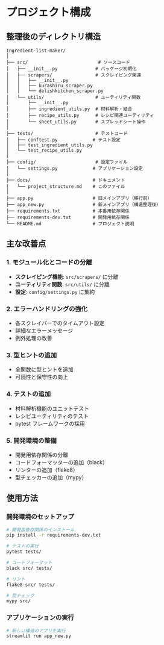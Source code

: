 # プロジェクト構成

## 整理後のディレクトリ構造

```
Ingredient-list-maker/
│
├── src/                          # ソースコード
│   ├── __init__.py              # パッケージ初期化
│   ├── scrapers/                # スクレイピング関連
│   │   ├── __init__.py
│   │   ├── kurashiru_scraper.py
│   │   └── delishkitchen_scraper.py
│   └── utils/                   # ユーティリティ関数
│       ├── __init__.py
│       ├── ingredient_utils.py  # 材料解析・結合
│       ├── recipe_utils.py      # レシピ関連ユーティリティ
│       └── sheet_utils.py       # スプレッドシート操作
│
├── tests/                       # テストコード
│   ├── conftest.py             # テスト設定
│   ├── test_ingredient_utils.py
│   └── test_recipe_utils.py
│
├── config/                      # 設定ファイル
│   └── settings.py             # アプリケーション設定
│
├── docs/                       # ドキュメント
│   └── project_structure.md    # このファイル
│
├── app.py                      # 旧メインアプリ（移行前）
├── app_new.py                  # 新メインアプリ（構造整理後）
├── requirements.txt            # 本番用依存関係
├── requirements-dev.txt        # 開発用依存関係
└── README.md                   # プロジェクト説明
```

## 主な改善点

### 1. モジュール化とコードの分離
- **スクレイピング機能**: `src/scrapers/` に分離
- **ユーティリティ関数**: `src/utils/` に分離
- **設定**: `config/settings.py` に集約

### 2. エラーハンドリングの強化
- 各スクレイパーでのタイムアウト設定
- 詳細なエラーメッセージ
- 例外処理の改善

### 3. 型ヒントの追加
- 全関数に型ヒントを追加
- 可読性と保守性の向上

### 4. テストの追加
- 材料解析機能のユニットテスト
- レシピユーティリティのテスト
- pytest フレームワークの採用

### 5. 開発環境の整備
- 開発用依存関係の分離
- コードフォーマッターの追加（black）
- リンターの追加（flake8）
- 型チェッカーの追加（mypy）

## 使用方法

### 開発環境のセットアップ
```bash
# 開発用依存関係のインストール
pip install -r requirements-dev.txt

# テストの実行
pytest tests/

# コードフォーマット
black src/ tests/

# リント
flake8 src/ tests/

# 型チェック
mypy src/
```

### アプリケーションの実行
```bash
# 新しい構造のアプリを実行
streamlit run app_new.py
```

